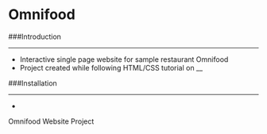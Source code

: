 # Omnifood

###Introduction
______________

* Interactive single page website for sample restaurant Omnifood
* Project created while following HTML/CSS tutorial on __

###Installation 
______________

* 
Omnifood Website Project
